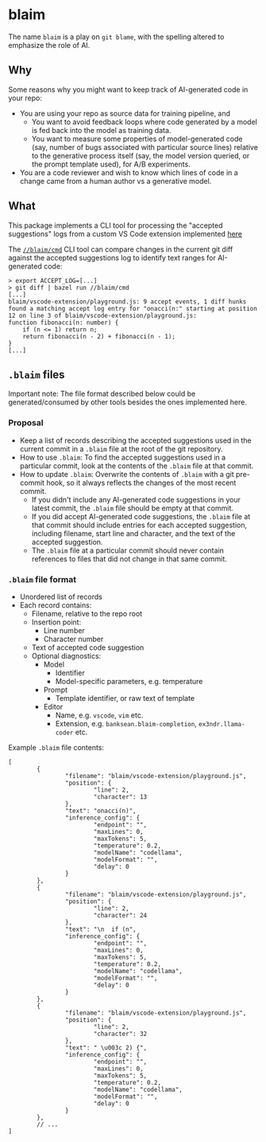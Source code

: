 # blaim

The name `blaim` is a play on `git blame`, with the spelling altered to emphasize the role of AI.

## Why

Some reasons why you might want to keep track of AI-generated code in your repo:

- You are using your repo as source data for training pipeline, and
  - You want to avoid feedback loops where code generated by a model is fed back into the model as training data.
  - You want to measure some properties of model-generated code (say, number of bugs associated with particular source lines) relative to the generative process itself (say, the model version queried, or the prompt template used), for A/B experiments.
- You are a code reviewer and wish to know which lines of code in a change came from a human author vs a generative model.

## What

This package implements a CLI tool for processing the "accepted suggestions" logs from a custom VS Code extension implemented [here](./vscode-extension/)


The [`//blaim/cmd`](../cmd/) CLI tool can compare changes in the current git diff against the accepted suggestions log to identify text ranges for AI-generated code:

```
> export ACCEPT_LOG=[...]
> git diff | bazel run //blaim/cmd
[...]
blaim/vscode-extension/playground.js: 9 accept events, 1 diff hunks
found a matching accept log entry for "onacci(n:" starting at position 12 on line 3 of blaim/vscode-extension/playground.js:
function fibonacci(n: number) {
    if (n <= 1) return n;
    return fibonacci(n - 2) + fibonacci(n - 1);
}
[...]
```

## `.blaim` files


Important note: The file format described below could be generated/consumed by other tools besides the ones implemented here.

### Proposal

- Keep a list of records describing the accepted suggestions used in the current commit in a `.blaim` file at the root of the git repository.
- How to use `.blaim`: To find the accepted suggestions used in a particular commit, look at the contents of the `.blaim` file at that commit.
- How to update `.blaim`: Overwrite the contents of `.blaim` with a git pre-commit hook, so it always reflects the changes of the most recent commit.
  - If you didn't include any AI-generated code suggestions in your latest commit, the `.blaim` file should be empty at that commit.
  - If you did accept AI-generated code suggestions, the `.blaim` file at that commit should include entries for each accepted suggestion, including filename, start line and character, and the text of the accepted suggestion.
  - The `.blaim` file at a particular commit should never contain references to files that did not change in that same commit.


### `.blaim` file format

- Unordered list of records
- Each record contains:
  - Filename, relative to the repo root
  - Insertion point:
    - Line number
    - Character number
  - Text of accepted code suggestion
  - Optional diagnostics:
    - Model
      - Identifier
      - Model-specific parameters, e.g. temperature
    - Prompt
      - Template identifier, or raw text of template
    - Editor
      - Name, e.g. `vscode`, `vim` etc.
      - Extension, e.g. `banksean.blaim-completion`, `ex3ndr.llama-coder` etc.

Example `.blaim` file contents:
```
[
        {
                "filename": "blaim/vscode-extension/playground.js",
                "position": {
                        "line": 2,
                        "character": 13
                },
                "text": "onacci(n)",
                "inference_config": {
                        "endpoint": "",
                        "maxLines": 0,
                        "maxTokens": 5,
                        "temperature": 0.2,
                        "modelName": "codellama",
                        "modelFormat": "",
                        "delay": 0
                }
        },
        {
                "filename": "blaim/vscode-extension/playground.js",
                "position": {
                        "line": 2,
                        "character": 24
                },
                "text": "\n  if (n",
                "inference_config": {
                        "endpoint": "",
                        "maxLines": 0,
                        "maxTokens": 5,
                        "temperature": 0.2,
                        "modelName": "codellama",
                        "modelFormat": "",
                        "delay": 0
                }
        },
        {
                "filename": "blaim/vscode-extension/playground.js",
                "position": {
                        "line": 2,
                        "character": 32
                },
                "text": " \u003c 2) {",
                "inference_config": {
                        "endpoint": "",
                        "maxLines": 0,
                        "maxTokens": 5,
                        "temperature": 0.2,
                        "modelName": "codellama",
                        "modelFormat": "",
                        "delay": 0
                }
        },
        // ...
]
```